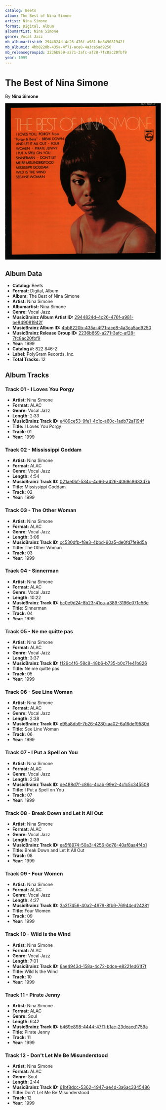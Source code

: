 ```yaml
---
catalog: Beets
album: The Best of Nina Simone
artist: Nina Simone
format: Digital, Album
albumartist: Nina Simone
genre: Vocal Jazz
mb_albumartistid: 2944824d-4c26-476f-a981-be849081942f
mb_albumid: 4bb8220b-435a-4f71-ace8-4a3ca5ad9250
mb_releasegroupid: 2236b859-a271-3afc-af28-7fc8ac20fbf9
year: 1999
---
```


# The Best of Nina Simone

By **Nina Simone**

![](../../assets/beetscovers/Nina_Simone-The_Best_of_Nina_Simone.jpg)

## Album Data

- **Catalog:** Beets
- **Format:** Digital, Album
- **Album:** The Best of Nina Simone
- **Artist:** Nina Simone
- **Albumartist:** Nina Simone
- **Genre:** Vocal Jazz
- **MusicBrainz Album Artist ID:** [2944824d-4c26-476f-a981-be849081942f](https://musicbrainz.org/artist/2944824d-4c26-476f-a981-be849081942f)
- **MusicBrainz Album ID:** [4bb8220b-435a-4f71-ace8-4a3ca5ad9250](https://musicbrainz.org/release/4bb8220b-435a-4f71-ace8-4a3ca5ad9250)
- **MusicBrainz Release Group ID:** [2236b859-a271-3afc-af28-7fc8ac20fbf9](https://musicbrainz.org/release-group/2236b859-a271-3afc-af28-7fc8ac20fbf9)
- **Year:** 1999
- **Catalog #:** 822 846-2
- **Label:** PolyGram Records, Inc.
- **Total Tracks:** 12

## Album Tracks

### Track 01 - I Loves You Porgy

- **Artist:** Nina Simone
- **Format:** ALAC
- **Genre:** Vocal Jazz
- **Length:** 2:33
- **MusicBrainz Track ID:** [e489ce53-9fe1-4c1c-a60c-1adb72a1194f](https://musicbrainz.org/recording/e489ce53-9fe1-4c1c-a60c-1adb72a1194f)
- **Title:** I Loves You Porgy
- **Track:** 01
- **Year:** 1999

### Track 02 - Mississippi Goddam

- **Artist:** Nina Simone
- **Format:** ALAC
- **Genre:** Vocal Jazz
- **Length:** 4:54
- **MusicBrainz Track ID:** [021ae0bf-534c-4d66-a426-4069c8633d7b](https://musicbrainz.org/recording/021ae0bf-534c-4d66-a426-4069c8633d7b)
- **Title:** Mississippi Goddam
- **Track:** 02
- **Year:** 1999

### Track 03 - The Other Woman

- **Artist:** Nina Simone
- **Format:** ALAC
- **Genre:** Vocal Jazz
- **Length:** 3:06
- **MusicBrainz Track ID:** [cc530dfb-f8e3-4bbd-90a5-de0fd7fe9d5a](https://musicbrainz.org/recording/cc530dfb-f8e3-4bbd-90a5-de0fd7fe9d5a)
- **Title:** The Other Woman
- **Track:** 03
- **Year:** 1999

### Track 04 - Sinnerman

- **Artist:** Nina Simone
- **Format:** ALAC
- **Genre:** Vocal Jazz
- **Length:** 10:22
- **MusicBrainz Track ID:** [bc0e9d24-8b23-41ca-a389-3196e071c56e](https://musicbrainz.org/recording/bc0e9d24-8b23-41ca-a389-3196e071c56e)
- **Title:** Sinnerman
- **Track:** 04
- **Year:** 1999

### Track 05 - Ne me quitte pas

- **Artist:** Nina Simone
- **Format:** ALAC
- **Genre:** Vocal Jazz
- **Length:** 3:37
- **MusicBrainz Track ID:** [f129c4f6-58c8-48b6-b735-b0c71e41b826](https://musicbrainz.org/recording/f129c4f6-58c8-48b6-b735-b0c71e41b826)
- **Title:** Ne me quitte pas
- **Track:** 05
- **Year:** 1999

### Track 06 - See Line Woman

- **Artist:** Nina Simone
- **Format:** ALAC
- **Genre:** Vocal Jazz
- **Length:** 2:38
- **MusicBrainz Track ID:** [e95a8db9-7b26-4280-aa02-6a16def9580d](https://musicbrainz.org/recording/e95a8db9-7b26-4280-aa02-6a16def9580d)
- **Title:** See Line Woman
- **Track:** 06
- **Year:** 1999

### Track 07 - I Put a Spell on You

- **Artist:** Nina Simone
- **Format:** ALAC
- **Genre:** Vocal Jazz
- **Length:** 2:38
- **MusicBrainz Track ID:** [de488d7f-c86c-4cab-99e2-4c1c5c345508](https://musicbrainz.org/recording/de488d7f-c86c-4cab-99e2-4c1c5c345508)
- **Title:** I Put a Spell on You
- **Track:** 07
- **Year:** 1999

### Track 08 - Break Down and Let It All Out

- **Artist:** Nina Simone
- **Format:** ALAC
- **Genre:** Vocal Jazz
- **Length:** 2:39
- **MusicBrainz Track ID:** [ea5f8974-50a3-4256-8d78-40af8aa4f4b1](https://musicbrainz.org/recording/ea5f8974-50a3-4256-8d78-40af8aa4f4b1)
- **Title:** Break Down and Let It All Out
- **Track:** 08
- **Year:** 1999

### Track 09 - Four Women

- **Artist:** Nina Simone
- **Format:** ALAC
- **Genre:** Vocal Jazz
- **Length:** 4:27
- **MusicBrainz Track ID:** [3a3f7456-40a2-4979-8fb6-76944ed24281](https://musicbrainz.org/recording/3a3f7456-40a2-4979-8fb6-76944ed24281)
- **Title:** Four Women
- **Track:** 09
- **Year:** 1999

### Track 10 - Wild Is the Wind

- **Artist:** Nina Simone
- **Format:** ALAC
- **Genre:** Vocal Jazz
- **Length:** 7:01
- **MusicBrainz Track ID:** [6ae4943d-158a-4c72-bdce-e8221ed61f7f](https://musicbrainz.org/recording/6ae4943d-158a-4c72-bdce-e8221ed61f7f)
- **Title:** Wild Is the Wind
- **Track:** 10
- **Year:** 1999

### Track 11 - Pirate Jenny

- **Artist:** Nina Simone
- **Format:** ALAC
- **Genre:** Soul
- **Length:** 6:42
- **MusicBrainz Track ID:** [b469e898-4444-47f1-b1ac-23deacd1759a](https://musicbrainz.org/recording/b469e898-4444-47f1-b1ac-23deacd1759a)
- **Title:** Pirate Jenny
- **Track:** 11
- **Year:** 1999

### Track 12 - Don't Let Me Be Misunderstood

- **Artist:** Nina Simone
- **Format:** ALAC
- **Genre:** Soul
- **Length:** 2:44
- **MusicBrainz Track ID:** [61bf8dcc-5362-4947-ae4d-3a6ac3345486](https://musicbrainz.org/recording/61bf8dcc-5362-4947-ae4d-3a6ac3345486)
- **Title:** Don't Let Me Be Misunderstood
- **Track:** 12
- **Year:** 1999

